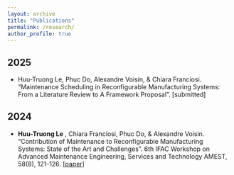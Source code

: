 ```yaml
---
layout: archive
title: "Publications"
permalink: /research/
author_profile: true
---
```


<!-- {% if site.author.googlescholar %}
  <div class="wordwrap">You can also find my articles on <a href="{{site.author.googlescholar}}">my Google Scholar profile</a>.</div>
{% endif %} -->
## 2025
* Huu-Truong Le, Phuc Do, Alexandre Voisin, & Chiara Franciosi. “Maintenance Scheduling in Reconfigurable Manufacturing Systems: From a  Literature Review to A Framework Proposal”. [submitted]

## 2024
* **Huu-Truong Le** , Chiara Franciosi, Phuc Do, & Alexandre Voisin. “Contribution of Maintenance to Reconfigurable Manufacturing Systems: State of the Art and Challenges”. 6th IFAC Workshop on Advanced Maintenance Engineering, Services and Technology AMEST, 58(8), 121-126. [[paper](https://www.sciencedirect.com/science/article/pii/S2405896324007778)]